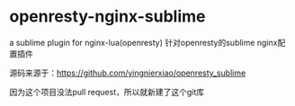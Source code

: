 # openresty-nginx-sublime
a sublime plugin for nginx-lua(openresty) 针对openresty的sublime nginx配置插件

源码来源于：https://github.com/yingnierxiao/openresty_sublime

因为这个项目没法pull request，所以就新建了这个git库
